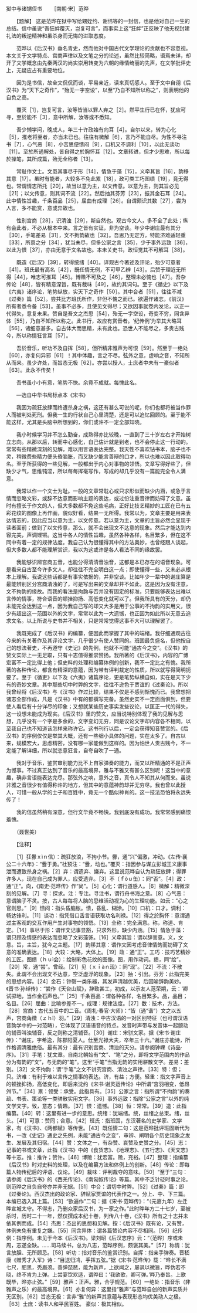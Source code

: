 狱中与诸甥侄书
　　［南朝·宋］范晔

　　【题解】 这是范晔在狱中写给甥姪约、谢纬等的一封信，也是他对自己一生的总结。信中虽说“吾狂衅覆灭，岂复可言”，而事实上这“狂衅”正反映了他无视封建礼法的叛逆精神和虽杀身而无悔的进取态度。

　　范晔以《后汉书》垂名青史，然而他对中国古代文学理论的贡献也不容忽视。本文关于文学特点、宫商声律以及文笔之分的论述，虽然比较简略，语焉未详，却开了文学概念由先秦两汉的尚实崇用转变为六朝的缘情绮丽的先声，在文学批评史上，无疑应占有重要地位。

　　因为是书信，故全文侃侃而谈，平易亲近，读来真切感人。至于文中自诩《后汉书》为“天下之奇作”，“殆无一字空设”，以至“乃自不知所以称之”，则表明他的自负之高。　

　　覆灭［1］，岂复可言，汝等皆当以罪人弃之［2］。然平生行已在怀，犹应可寻，至於能不［3］，意中所解，汝等或不悉知。

　　吾少懒学问，晚成人，年三十许政始有向耳［4］。自尔以来，转为心化［5］，推老将至者，亦当未已也。往往有微解［6］，言乃不能自尽。为性不寻注书［7］，心气恶［8］，小苦思便愦闷［9］，口机又不调利［10］，以此无谈功［11］。至於所通解处，皆自得之於胸怀耳［12］。文章转进，但才少思难，所以每於操笔，其所成篇，殆无全称者［13］。

　　常耻作文士。文患其事尽于形［14］，情急于藻［15］，义牵其旨［16］，韵移其意［17］。虽时有能者，大较多不免此累［18］，政可类工巧图缋［19］，竟无得也。常谓情志所托［20］，故当以意为主，以文传意。以意为主，则其旨必见［21］；以文传意，则其词不流［22］。然后抽其芬芳［23］，振其金石耳［24］。此中情性旨趣，千条百品［25］，屈曲有成理［26］。自谓颇识其数［27］，尝为人言，多不能赏，意或异故也。

　　性别宫商［28］，识清浊［29］，斯自然也。观古今文人，多不全了此处；纵有会此者，不必从根本中来。言之皆有实证，非为空谈。年少中谢庄最有其分［30］，手笔差易［31］，文不拘韵故也［32］。吾思乃无定方，特能济难适轻重［33］，所禀之分［34］，犹当未尽，但多公家之言［35］，少于事外远致［36］，以此为恨［37］，亦由无意于文名故也。本未关史书，政恒觉其不可解耳［38］。

　　既造《后汉》［39］，转得统绪［40］。详观古今著述及评论，殆少可意者［41］。班氏最有高名［42］，既任情无例，不可甲乙辨［43］。后赞于理近无所得［44］，唯志可推耳［45］。博赡不可及之［46］，整理未必愧也［47］。吾杂传论［48］，皆有精意深旨，既有裁味［49］，故约其词句。至于《循史》以下及《六夷》诸序论，笔势纵放，实天下之奇作［50］。其中合者［51］，往往不减《过秦》篇［52］。尝共比方班氏所作，非但不愧之而已。欲遍作诸志，《前汉》所有者悉令备［53］。虽事不必多，且使见文得尽；又欲因事就卷内发论，以正一代得失，意复未果。赞自是吾文之杰思［54］，殆无一字空设，奇变不穷，同含异体［55］，乃自不知所以称之。此书行，故应有赏音者。‘纪传例’为举其大略耳［56］，诸细意甚多。自古体大而思精，未有此也。恐世人不能尽之，多贵古贱今，所以称情狂言耳［57］。 

　　吾於音乐，听功不及自挥［58］，但所精非雅声为可恨［59］。然至于一绝处［60］，亦复何异邪［61］！其中体趣，言之不尽。弦外之意，虚响之音，不知所从而来。虽少许处，而旨态无极［62］。亦尝以授人，士庶者中未有一豪似者［63］。此永不传矣！

　　吾书虽小小有意，笔势不快。余竟不成就。每愧此名。

　　—选自中华书局标点本《宋书》　　

　　我因为疏狂放肆而终遭杀身之祸，这还有甚么可说的呢，你们也都将被当作罪人而被判处死刑。但我一生的行状自己心里清楚，还是可以追忆回顾的。至于能不能这样，尤其是头脑中所想到的，你们或许不一定全部知晓。

　　我小时候学习并不怎么勤奋，成熟得亦比较晚，一直到了三十岁左右才开始树立志向。从那以后，转而中心感化，自己估计就是到老，也不会停止这一行动的。常常有些精微深刻的见解，难以用言语表达完整。我天性不喜欢钻书本，脑子也不灵，稍微费些精力便头昏脑胀，而又缺少能言善辩的口才，所以也难以因此取得功名。至于所获得的一些见解，一般都出于内心对事物的领悟。文章写得好些了，但缺少才气，思维钝涩，所以每每挥毫写作，写成的却几乎没有一篇能完全令人满意。 

　　我常以作一个文士为耻。一般的文章常耽心或只求形似而缺少内涵，或急于言情而忽略文彩，或辞不达意而影响主题的表达，或过份注重音律而妨碍了文意。虽时有擅长于作文的人，但大多数都不免这些毛病，正好比技艺精妙的工匠在已有五彩花纹的图像上再作画，貌似好看，结果一无所得。我常以为，文章主要是用来表达情志的，因此应当以意为主，以文传意。若以意为主，文章的主旨必然会显现于读者面前；做到了以文传意，那么，就不会出现文不达意的现象。然后才能达到内容完美，声调铿锵。这当中各人的情性旨趣，虽然各种各样，名目繁多，但在这不同中有着一定的规律法度。我自己认为很懂得其中的方法奥妙，也曾经跟人谈起，但大多数人都不能理解赏识，我以为这或许是各人看法不同的缘故罢。

　　我能够识辨宫商五音，也能分得清清音浊音，这都是本已存在的语音现象。可是看来自古至今许多文人，却往往不完全明白这一点；即使懂得一些，又未必从根本上理解。我说这些话都是有事实依据的，并非空谈。比如年少一辈中的谢庄算是最能辨别区分宫商清浊的了，可是写出来的文章却并不如此，这是因为没有注意，文不拘韵的缘故。而我的看法是拘韵与否并没有固定的标准，只要能够表达出难以言传的情事，符合语音的顿挫抑扬、高低变化就可以了。但我所具有的天分，却仍未能完全达到这一点，因为我自己写的却又大多是用于公事的不拘韵的实用文，很少有超出这一范围以外的文字，常常以此为一大遗憾，也正因为如此所以无意去追求文名。以上所说与史书并不相关，只是常常觉得这事不大可以理解罢了。

　　我既完成了《后汉书》的编纂，便因此而掌握了其中的端绪。我仔细通观古往今来的有关著作及其评论文字，几乎很少有使人赞同的。班固最负盛名，但他按自己的想法著史，不再遵守《史记》的先例，他就不可能“通古今之变”。《汉书》的赞文实际上一无足取，只有十志值得推崇赞扬。我所著的《后汉书》，内容的广博宏富不一定比得上他；但史料的处理和编纂体例的创新，我不一定比之有愧。我所著的各种传论，都含有精深的意蕴，因为带有评判裁定的性质，所以就写得简明扼要了。至于《循吏》以下及《六夷》诸篇序论，更是笔势纵横自如，实在是天下少有的奇妙文章。其中那些切中时弊的文字，往往不逊色于贾谊的《过秦论》。所以我曾经将《后汉书》与《汉书》作过比较，结果不仅是不感到惭愧而已。我曾想把诸志全部作成，凡是《汉书》中有的都撰写完备。虽然史实不一定面面俱到，但要使人看后有十分详尽的印象；又想就某些历史事实发些议论，以匡正一代的得失，这一设想未能成为现实。《后汉书》里的赞文，应当说特别体现了我的见解与思想，几乎没有一个字是多余的，文字变幻无穷，同是议论文字却内容各不相同，以至我自己也不知道该怎样来称许它。这书刊行以后，一定会获得知音赞赏的。《后汉书》的序例仅仅是举其大概，还有一些细小具体的问题，实在太多了。自古以来，规模宏大，思虑精密，没有哪一家能做到这样的。因为怕世人贵古贱今，不一定能了解详细，所以就恣意狂言，自夸自吹了一通。

　　我对于音乐，鉴赏审别能力比不上自家弹奏的能力，而又以所精通的不是正声为憾事。不过真正达到了音乐的最高境界，雅与不雅又有甚么区别呢！这当中的意趣，确非言语能表达完尽。那弦外之响，意外之音，真令人不知其从何而来。虽说非雅之音很少有值得称许的地方，但其中的意蕴神韵却并无穷尽。我也曾以此授人，可惜一般从学的士子和百姓中，竟无一个酷似神肖的。这一技法恐怕将永远失传了！

　　我的信虽然稍有深意，但行文毕竟不畅快。我到底没有成功。我常常感到痛恨羞愧。

　　（聂世美）

　　【注释】 

　　［1］狂釁ｘìｎ信）：疏狂放浪，不拘小节。釁，通“兴”偏激，冲动。《左传·襄公二十六年》：“釁于勇。”杜预注：“釁，动也。”覆灭：指因参与谋立彭城王义康事泄而遭致杀身之祸。［2］弃：谓遗弃、嫌弃。这里说范晔自认为疏狂放肆；得罪许多人，现在自己成为罪人，应受遗弃。［3］不（ｆǒｕ缶）：同“否”。［4］政：通“正”。向，《南史·范晔传》作“尚”。［5］心化：谓行道感人。［6］微解：精微深刻的见解。［7］寻：探求。注：专注。寻注书，谓行舟书海之意。［8］心气恶：意谓脑子不灵。按，古人每每将人脑的思维活动视为心的生理功能。如云：“心之官则思。”［9］愦闷：指头昏脑胀。愦，昏乱、糊涂。［10］口机：口才。调利：畅达锋利。［11］谈功：指凭借口舌言语获取功名利禄。［12］得之於胸怀：意谓通过主客观的交互作用产生对事物的领悟。［13］全称：完全满意。称，称道、肯定。［14］事尽于形：谓作文记事显豁，只求外形，缺少内涵。［15］情急于藻：谓只顾及情感的表达而忽略了文彩藻饰。［16］义牵其旨：谓以辞害意。义，文意。旨，主旨，犹今之主题。［17］韵移其意：谓作文因考虑音律情韵而妨碍了文意的准确表达。［18］大较：大略，大体上。［19］政：通“正”。工巧：技巧艺精妙的工匠。图缋（ｈｕì会）：绘制彩色花纹的图像。图，用作动词。缋，同“绘”。［20］常，通“尝”。曾经。［21］见（ｘｉàｎ现）：同“现”。［22］不流：不散失。此谓不会出现文不达意，空泛虚浮的现象。［23］抽：引出。芬芳：此指完美的思想内容。［24］金石：钟磬一类乐器，其发声清越优美，后因喻辞韵美妙。《晋书·孙绰传》：“尝作《天台山赋》，辞致甚工，初成，以示友人范荣期，云：‘卿试掷地，当作金石声也。’”［25］千条百品：谓各种各样，名目繁多。品，品目；名目。［26］屈曲：比喻参差不一。成理：规律法度。［27］数：技术，方法。［28］宫商：古代五音中的二音。《周礼·春官·大师》：“皆（通“谐”）文之以五声，宫商角徵（ｚｈǐ）羽。”［29］清浊：中古汉语的一对区别特征（也可谓汉语音韵学中的一对范畴），它体现了汉语语音的特点。发音时声带与发音体一起颤动的辅音叫浊辅音，反之则称之清辅音。［30］谢庄：宋骈文家。据《宋书·谢庄传》：“谢庄，字希逸，陈郡阳夏人。仕至光禄大夫，卒年三十六。”谢庄亦能诗，所作格调清雅绝俗。最有其分：最有识别宫商、清浊的天分。请参阅钟嵘《诗品·序》。［31］手笔：犹文章。自南北朝始有“文”、“笔”之分，即将文学范围内的作品分为有韵的“文”，与无韵的“笔”。这里“手笔”当指无韵的实用骈散文字。差易：差别。［32］文不拘韵：谓“手笔”之文不讲究宫商、清浊之声律。［33］特：但；只。济难：有利于难以言传之情事的表达。济，有益；方便。轻重：指文字声音上的顿挫抑扬，高低变化，即后来沈约《宋书·谢灵运传论》中所谓“宫羽相变，低昂舛节。”［34］禀：领受：承受。此指具有。［35］公家之言：指所谓“不拘韵”的奏疏、书表、策论等一类骈散实用文字。［36］事外远致：指除“公家之言”以外的纯文学文字。致，意态；情趣。［37］恨：遗憾。［38］恒：常常。［39］造：此指编纂。［40］转：这里有进一步的意思。统绪：犹端绪。统，丝绪之总束。绪，丝头。［41］可意：赞同；合意。［42］班氏：指班固，东汉著名的史学家、文学家，有《汉书》、《两都赋》等传世。［43］既任情二句：这是范晔批评班固断代为书，一改《史记》通史之先例，未能“通古今之变”，审辨、阐明各个历史现象之发生、发展及其归宿。［44］赞：文体之一，有杂赞、哀赞及史赞之分。［45］志：记事的书或文章，此指《汉书》中的《食货志》、《地理志》、《五行志》、《天文志》等十志。推：推许；赞许。［46］博赡：犹宏富。赡，充裕。［47］整理：指编纂《后汉书》时对史料的处理，以及在编纂方法和体例上的创新。［48］传论：即每篇人物传纪后的评语、议论。［49］裁味：评判裁夺的意味。［50］“至于”三句：请参阅《后汉书》的《西羌传论》、《南匈奴传论》等篇。其中不乏针砭时事之论。则范晔之自负自夸亦并非无据。［51］中合：谓切中时弊。［52］《过秦》篇：即《过秦论》。西汉杰出的政论家、辞赋家贾谊的代表作之一。分上、中、下三篇。本编已选入其上篇。［53］“欲遍作”二句：据《宋书·范晔传》：“（元嘉九年）左迁晔宣城太守。不得志，乃删众家后汉书，为一家之作。”此时晔年方二十七岁，至被杀时，历时二十一年，然仅撰成本纪十卷，列传八十卷，《汉书》所有之十志并未依其例而成。［54］杰思：杰出的思想和见解。按：《后汉书》既有论，又有赞，体例未免有重复之嫌。［55］同含异体：谓各篇赞论内容不尽相同。［56］纪传例：指序例。未见于今本《后汉书》。梁刘昭《后汉志序》云：“（范晔）序或未周，志遂全缺。……司马续书，总为八志，范晔序例，颇褒其美。”［57］称情：犹言放胆、无所顾忌。［58］听功：指对音乐的鉴赏识别。自挥：指亲手弹奏。晋嵇康《赠秀才入军》诗：“目送归鸿，手挥五弦。”据《宋书·范晔传》载：“晔长不满七尺，肥黑，秃眉须。善弹琵琶，能为新声，上欲闻之，屡讽以微旨，晔伪若不晓，终不肯为上弹。上尝宴饮欢适，谓晔曰：‘我欲歌，卿可弹。’晔乃奉旨。上歌既毕，晔亦止弦。”［59］雅声：正声。雅，合乎规范。［60］一绝处：指音乐（非雅声之乐）的最高境界。［61］亦复何异：这里指“雅声”与范晔自创的新声实质并无区别。［62］旨态无极：言非“雅”的新声其意蕴与表现形态均优美动人之极。［63］士庶：读书人和平民百姓。 豪似：极其相似。 


